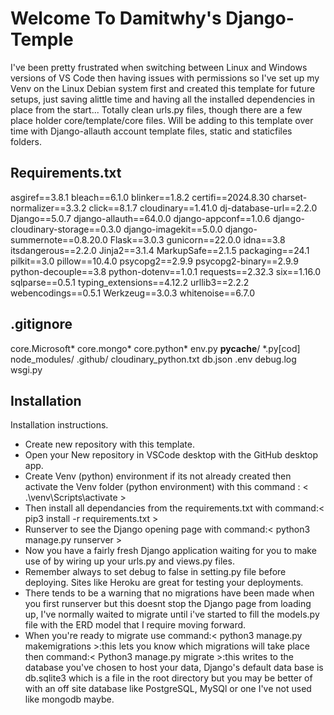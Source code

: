 # Welcome To Damitwhy's Django-Temple
I've been pretty frustrated when switching between Linux and Windows versions of VS Code then having issues with permissions so I've set up my Venv on the Linux Debian system first and created this template for future setups, just saving alittle time and having all the installed dependencies in place from the start... Totally clean urls.py files, though there are a few place holder core/template/core files.
Will be adding to this template over time with Django-allauth account template files, static and staticfiles folders.
## Requirements.txt
asgiref==3.8.1
bleach==6.1.0
blinker==1.8.2
certifi==2024.8.30
charset-normalizer==3.3.2
click==8.1.7
cloudinary==1.41.0
dj-database-url==2.2.0
Django==5.0.7
django-allauth==64.0.0
django-appconf==1.0.6
django-cloudinary-storage==0.3.0
django-imagekit==5.0.0
django-summernote==0.8.20.0
Flask==3.0.3
gunicorn==22.0.0
idna==3.8
itsdangerous==2.2.0
Jinja2==3.1.4
MarkupSafe==2.1.5
packaging==24.1
pilkit==3.0
pillow==10.4.0
psycopg2==2.9.9
psycopg2-binary==2.9.9
python-decouple==3.8
python-dotenv==1.0.1
requests==2.32.3
six==1.16.0
sqlparse==0.5.1
typing_extensions==4.12.2
urllib3==2.2.2
webencodings==0.5.1
Werkzeug==3.0.3
whitenoise==6.7.0
## .gitignore
core.Microsoft*
core.mongo*
core.python*
env.py
__pycache__/
*.py[cod]
node_modules/
.github/
cloudinary_python.txt
db.json
.env
debug.log
wsgi.py
## Installation
Installation instructions.
- Create new repository with this template.
- Open your New repository in VSCode desktop with the GitHub desktop app.
- Create Venv (python) environment if its not already created then activate the Venv folder (python environment) with this command :   < .\venv\Scripts\activate >
- Then install all dependancies from the requirements.txt with command:< pip3 install -r requirements.txt >
- Runserver to see the Django opening page with command:< python3 manage.py runserver >
- Now you have a fairly fresh Django application waiting for you to make use of by wiring up your urls.py and views.py files.
- Remember always to set debug to false in setting.py file before deploying. Sites like Heroku are great for testing your deployments.
- There tends to be a warning that no migrations have been made when you first runserver but this doesnt stop the Django page from loading up, I've normally waited to migrate until i've started to fill the models.py file with the ERD model that I require moving forward.
- When you're ready to migrate use command:< python3 manage.py makemigrations >:this lets you know which migrations will take place then command:< Python3 manage.py migrate >:this writes to the database you've chosen to host your data, Django's default data base is db.sqlite3 which is a file in the root directory but you may be better of with an off site database like PostgreSQL, MySQl or one I've not used like mongodb maybe.